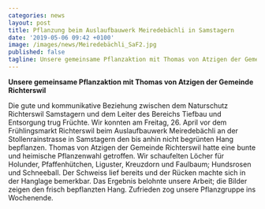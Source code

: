 ```yaml
---
categories: news
layout: post
title: Pflanzung beim Auslaufbauwerk Meiredebächli in Samstagern 
date: '2019-05-06 09:42 +0100'
image: /images/news/Meiredebächli_SaF2.jpg
published: false
tagline: Unsere gemeinsame Pflanzaktion mit Thomas von Atzigen der Gemeinde Richterswil
---
```


**Unsere gemeinsame Pflanzaktion mit Thomas von Atzigen der Gemeinde Richterswil**   


Die gute und kommunikative Beziehung zwischen dem Naturschutz Richterswil Samstagern und dem Leiter des Bereichs Tiefbau und Entsorgung trug Früchte. Wir konnten am Freitag, 26. April vor dem Frühlingsmarkt Richterswil beim Auslaufbauwerk Meiredebächli an der Stollenrainstrasse in Samstagern den bis anhin nicht begrünten Hang bepflanzen. Thomas von Atzigen der Gemeinde Richterswil hatte eine bunte und heimische Pflanzenwahl getroffen. Wir schaufelten Löcher für Holunder, Pfaffenhütchen, Liguster, Kreuzdorn und Faulbaum; Hundsrosen und Schneeball. Der Schweiss lief bereits und der Rücken machte sich in der Hanglage bemerkbar. Das Ergebnis belohnte unsere Arbeit; die Bilder zeigen den frisch bepflanzten Hang. Zufrieden zog unsere Pflanzgruppe ins Wochenende. 



